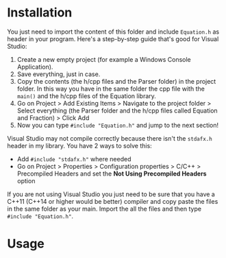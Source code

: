 # Installation

You just need to import the content of this folder and include `Equation.h` as header in your program. Here's a step-by-step guide that's good for Visual Studio:

 1. Create a new empty project (for example a Windows Console Application).
 2. Save everything, just in case.
 3. Copy the contents (the h/cpp files and the Parser folder) in the project folder. In this way you have in the same folder the cpp file with the `main()` and the h/cpp files of the Equation library.
 4. Go on Project > Add Existing Items > Navigate to the project folder > Select everything (the Parser folder and the h/cpp files called Equation and Fraction) > Click Add
 5. Now you can type `#include "Equation.h"` and jump to the next section!

Visual Studio may not compile correctly because there isn't the `stdafx.h` header in my library. You have 2 ways to solve this:

 - Add `#include "stdafx.h"` where needed
 - Go on Project > Properties > Configuration properties > C/C++ > Precompiled Headers and set the **Not Using Precompiled Headers** option
 
If you are not using Visual Studio you just need to be sure that you have a C++11 (C++14 or higher would be better) compiler and copy paste the files in the same folder as your main. Import the all the files and then type `#include "Equation.h"`.

# Usage
